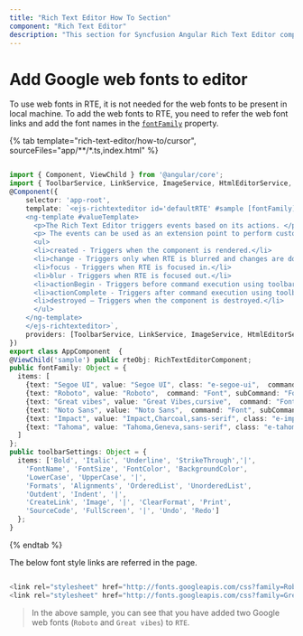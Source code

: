 ```yaml
---
title: "Rich Text Editor How To Section"
component: "Rich Text Editor"
description: "This section for Syncfusion Angular Rich Text Editor component explains the addition of Google web fonts to the `fontFamily`."
---
```


# Add Google web fonts to editor

To use web fonts in RTE, it is not needed for the web fonts to be present in local machine. To add the web fonts to RTE, you need to refer the web font links and add the font names in the [`fontFamily`](../../api/rich-text-editor/#fontfamily) property.

{% tab template="rich-text-editor/how-to/cursor", sourceFiles="app/**/*.ts,index.html" %}

```typescript

import { Component, ViewChild } from '@angular/core';
import { ToolbarService, LinkService, ImageService, HtmlEditorService, RichTextEditorComponent  } from '@syncfusion/ej2-angular-richtexteditor';
@Component({
    selector: 'app-root',
    template: `<ejs-richtexteditor id='defaultRTE' #sample [fontFamily]='fontFamily' [toolbarSettings]='toolbarSettings'>
    <ng-template #valueTemplate>
      <p>The Rich Text Editor triggers events based on its actions. </p>
      <p> The events can be used as an extension point to perform custom operations.</p>
      <ul>
      <li>created - Triggers when the component is rendered.</li>
      <li>change - Triggers only when RTE is blurred and changes are done to the content.</li>
      <li>focus - Triggers when RTE is focused in.</li>
      <li>blur - Triggers when RTE is focused out.</li>
      <li>actionBegin - Triggers before command execution using toolbar items or executeCommand method.</li>
      <li>actionComplete - Triggers after command execution using toolbar items or executeCommand method.</li>
      <li>destroyed – Triggers when the component is destroyed.</li>
      </ul>
    </ng-template>
    </ejs-richtexteditor>`,
    providers: [ToolbarService, LinkService, ImageService, HtmlEditorService ]
})
export class AppComponent  {
@ViewChild('sample') public rteObj: RichTextEditorComponent;
public fontFamily: Object = {
  items: [
    {text: "Segoe UI", value: "Segoe UI", class: "e-segoe-ui",  command: "Font", subCommand: "FontName"},
    {text: "Roboto", value: "Roboto",  command: "Font", subCommand: "FontName"}, // here font is added
    {text: "Great vibes", value: "Great Vibes,cursive",  command: "Font", subCommand: "FontName"}, // here font is added
    {text: "Noto Sans", value: "Noto Sans",  command: "Font", subCommand: "FontName"},
    {text: "Impact", value: "Impact,Charcoal,sans-serif", class: "e-impact", command: "Font", subCommand: "FontName"},
    {text: "Tahoma", value: "Tahoma,Geneva,sans-serif", class: "e-tahoma", command: "Font", subCommand: "FontName"},
  ]
};
public toolbarSettings: Object = {
  items: ['Bold', 'Italic', 'Underline', 'StrikeThrough','|',
    'FontName', 'FontSize', 'FontColor', 'BackgroundColor',
    'LowerCase', 'UpperCase', '|',
    'Formats', 'Alignments', 'OrderedList', 'UnorderedList',
    'Outdent', 'Indent', '|',
    'CreateLink', 'Image', '|', 'ClearFormat', 'Print',
    'SourceCode', 'FullScreen', '|', 'Undo', 'Redo']
  };
}

```

{% endtab %}

The below font style links are referred in the page.

```typescript

<link rel="stylesheet" href="http://fonts.googleapis.com/css?family=Roboto">
<link rel="stylesheet" href="http://fonts.googleapis.com/css?family=Great+Vibes">

```

> In the above sample, you can see that you have added two Google web fonts (`Roboto` and `Great vibes`) to `RTE`.